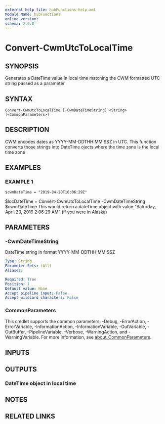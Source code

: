 ```yaml
---
external help file: hubFunctions-help.xml
Module Name: hubFunctions
online version:
schema: 2.0.0
---
```


# Convert-CwmUtcToLocalTime

## SYNOPSIS
Generates a DateTime value in local time matching the CWM formatted UTC string passed as a parameter

## SYNTAX

```
Convert-CwmUtcToLocalTime [-CwmDateTimeString] <String> [<CommonParameters>]
```

## DESCRIPTION
CWM encodes dates as YYYY-MM-DDTHH:MM:SSZ in UTC.
This function converts those strings into DateTime ojects where the time zone is the local time zone

## EXAMPLES

### EXAMPLE 1
```
$cwmDateTime = "2019-04-20T10:06:29Z"
```

$locDateTime = Convert-CwmUtcToLocalTime -CwmDateTimeString $cwmDateTime
This would return a dateTime object with value "Saturday, April 20, 2019 2:06:29 AM" (if you were in Alaska)

## PARAMETERS

### -CwmDateTimeString
DateTime string in format YYYY-MM-DDTHH:MM:SSZ

```yaml
Type: String
Parameter Sets: (All)
Aliases:

Required: True
Position: 1
Default value: None
Accept pipeline input: False
Accept wildcard characters: False
```

### CommonParameters
This cmdlet supports the common parameters: -Debug, -ErrorAction, -ErrorVariable, -InformationAction, -InformationVariable, -OutVariable, -OutBuffer, -PipelineVariable, -Verbose, -WarningAction, and -WarningVariable. For more information, see [about_CommonParameters](http://go.microsoft.com/fwlink/?LinkID=113216).

## INPUTS

## OUTPUTS

### DateTime object in local time
## NOTES

## RELATED LINKS
